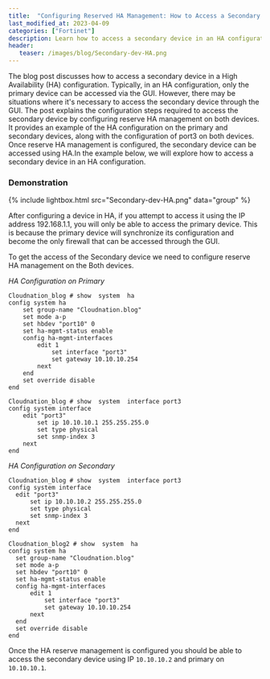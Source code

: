 ```yaml
---
title:  "Configuring Reserved HA Management: How to Access a Secondary Device"
last_modified_at: 2023-04-09
categories: ["Fortinet"]
description: Learn how to access a secondary device in an HA configuration by configuring reserve HA management on both devices. Follow our step-by-step guide with examples to gain access to the secondary device through the GUI
header:
   teaser: /images/blog/Secondary-dev-HA.png
---
```


The blog post discusses how to access a secondary device in a High Availability (HA) configuration. Typically, in an HA configuration, only the primary device can be accessed via the GUI. However, there may be situations where it's necessary to access the secondary device through the GUI. The post explains the configuration steps required to access the secondary device by configuring reserve HA management on both devices. It provides an example of the HA configuration on the primary and secondary devices, along with the configuration of port3 on both devices. Once reserve HA management is configured, the secondary device can be accessed using HA.In the example below, we will explore how to access a secondary device in an HA configuration.

### Demonstration

{% include lightbox.html src="Secondary-dev-HA.png" data="group" %}
 
After configuring a device in HA, if you attempt to access it using the IP address 192.168.1.1, you will only be able to access the primary device. This is because the primary device will synchronize its configuration and become the only firewall that can be accessed through the GUI.

To get the access of the Secondary device we need to configure reserve HA management on the Both devices.

*HA Configuration on Primary*

```shell
Cloudnation_blog # show  system  ha
config system ha
    set group-name "Cloudnation.blog"
    set mode a-p
    set hbdev "port10" 0 
    set ha-mgmt-status enable
    config ha-mgmt-interfaces
        edit 1
            set interface "port3"
            set gateway 10.10.10.254
        next
    end
    set override disable
end

Cloudnation_blog # show  system  interface port3
config system interface
    edit "port3"
        set ip 10.10.10.1 255.255.255.0
        set type physical
        set snmp-index 3
    next
end
```


*HA Configuration on Secondary*

 ```shell
Cloudnation_blog # show  system  interface port3
config system interface
   edit "port3"
       set ip 10.10.10.2 255.255.255.0
       set type physical
       set snmp-index 3
   next
end

Cloudnation_blog2 # show  system  ha
config system ha
   set group-name "Cloudnation.blog"
   set mode a-p
   set hbdev "port10" 0 
   set ha-mgmt-status enable
   config ha-mgmt-interfaces
       edit 1
           set interface "port3"
           set gateway 10.10.10.254
       next
   end
   set override disable
end
```

Once the HA reserve management is configured you should be able to access the secondary device using IP `10.10.10.2` and primary on `10.10.10.1`.
